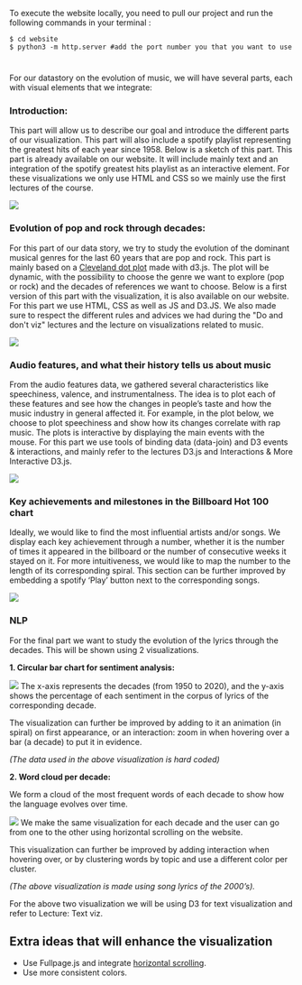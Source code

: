 
To execute the website locally, you need to pull our project and run the following commands in your terminal :

	$ cd website 
	$ python3 -m http.server #add the port number you that you want to use

# 
For our datastory on the evolution of music, we will have several parts, each with visual elements that we integrate:

### Introduction:  
This part will allow us to describe our goal and introduce the different parts of our visualization. This part will also include a spotify playlist representing the greatest hits of each year since 1958. Below is a sketch of this part. This part is already available on our website. It will include mainly text and an integration of the spotify greatest hits playlist as an interactive element. For these visualizations we only use HTML and CSS so we mainly use the first lectures of the course.

![](https://lh3.googleusercontent.com/X0sf5-rmjTl48hPYi0JVeRyQfpx8PzGp8BBo9x10xxGYjGbXXrtPd3De8utQKgJAonYuFgRVn_KErryr78b0MqCAVaGD8Te8TmgBl7BorhwMropYPkf3SLnPd_-wVwXBNKVzcdZq)
    
### Evolution of pop and rock through decades:  
For this part of our data story, we try to study the evolution of the dominant musical genres for the last 60 years that are pop and rock. This part is mainly based on a [Cleveland dot plot](https://www.d3-graph-gallery.com/graph/lollipop_cleveland.html) made with d3.js. The plot will be dynamic, with the possibility to choose the genre we want to explore (pop or rock) and the decades of references we want to choose. Below is a first version of this part with the visualization, it is also available on our website. For this part we use HTML, CSS as well as JS and D3.JS. We also made sure to respect the different rules and advices we had during the "Do and don't viz" lectures and the lecture on visualizations related to music. 

![](https://lh4.googleusercontent.com/M_OZRljtcCYbveUHO4Wj-ewHqzRrjPLNxK0IkP82lrVclUil4fgyqovFCV_arWsjgnmsyQ-ogk0AV_nT8hQaodPSJ9jE4tkyX8pNda9u4ZsXsn01hhAOns_zdX4Qk0V1QqDgEHE7)

### Audio features, and what their history tells us about music  
From the audio features data, we gathered several characteristics like speechiness, valence, and instrumentalness. The idea is to plot each of these features and see how the changes in people’s taste and how the music industry in general affected it. For example, in the plot below, we choose to plot speechiness and show how its changes correlate with rap music. The plots is interactive by displaying the main events with the mouse. For this part we use tools of binding data (data-join) and D3 events & interactions, and mainly refer to the lectures D3.js and Interactions & More Interactive D3.js. 

![](https://lh6.googleusercontent.com/5ZFs0ArO9hxaHKbHPNfs575kENeyKlxuYPF4V--BpfP1oPzIt3A-brjoCW7ZtpnSTX1lzRXqDAPGr89z27mFbFAWoqpWGcWQwJzQEWeqRi6xPKiuTH8hCOI6FLniXPpspPPcQeXO)
    
### Key achievements and milestones in the Billboard Hot 100 chart  
Ideally, we would like to find the most influential artists and/or songs. We display each key achievement through a number, whether it is the number of times it appeared in the billboard or the number of consecutive weeks it stayed on it. For more intuitiveness, we would like to map the number to the length of its corresponding spiral. This section can be further improved by embedding a spotify ‘Play’ button next to the corresponding songs.
    

![](https://lh5.googleusercontent.com/ongRjLB1msX_6HwNYxbVZ5BtpCgHgIwdR44FPrDwAhz1QMb5LOHCYJrnHc6LypOTtwQZ1WroLUIK48nZpwxIt3xCHOWK19zP5mrGOZP4avjcpOVcZBl0OMIEw4qCSYK9adWtK8oD)
### NLP
For the final part we want to study the evolution of the lyrics through the decades. This will be shown using 2 visualizations.
    
 **1. Circular bar chart for sentiment analysis:**
 
![](https://lh3.googleusercontent.com/Hb3AT2fzR7W_BTjLTyTUo9eHaDQRzL7B7yb18BwQeMzfeYzxTzmo6WtNS1T8o0NIr6Ph5YuOrt7OFdlgmh01181XfZ7Gt3pWyoxYYMkUY_jf4SPTBTCbM4EFjwKBDo8UEEHstK2o)
The x-axis represents the decades (from 1950 to 2020), and the y-axis shows the percentage of each sentiment in the corpus of lyrics of the corresponding decade.

The visualization can further be improved by adding to it an animation (in spiral) on first appearance, or an interaction: zoom in when hovering over a bar (a decade) to put it in evidence.

*(The data used in the above visualization is hard coded)*
 

**2.  Word cloud per decade:**
   
We form a cloud of the most frequent words of each decade to show how the language evolves over time.

![](https://lh3.googleusercontent.com/4hsp4-ehmFNSnoc6Gd1JMKPkYGmrELaHcA0ht4PeMbM4QzRMpiCfjDDs0P_lZ93s3A-G1Z12E5Mpe8tQKGZAG7tW09iHhh-F5KLbmf7ju8ZHM_CuEF6bb1wGdcY1-AfG7-YBIaKP)
We make the same visualization for each decade and the user can go from one to the other using horizontal scrolling on the website.

This visualization can further be improved by adding interaction when hovering over, or by clustering words by topic and use a different color per cluster.

*(The above visualization is made using song lyrics of the 2000’s).*

For the above two visualization we will be using D3 for text visualization and refer to Lecture: Text viz.

## Extra ideas that will enhance the visualization

-   Use Fullpage.js and integrate [horizontal scrolling](https://alvarotrigo.com/fullPage/extensions/scroll-horizontally.html).    
-   Use more consistent colors.    
